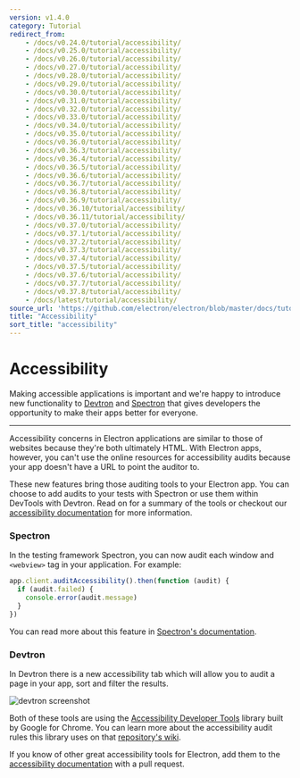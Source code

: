 ```yaml
---
version: v1.4.0
category: Tutorial
redirect_from:
    - /docs/v0.24.0/tutorial/accessibility/
    - /docs/v0.25.0/tutorial/accessibility/
    - /docs/v0.26.0/tutorial/accessibility/
    - /docs/v0.27.0/tutorial/accessibility/
    - /docs/v0.28.0/tutorial/accessibility/
    - /docs/v0.29.0/tutorial/accessibility/
    - /docs/v0.30.0/tutorial/accessibility/
    - /docs/v0.31.0/tutorial/accessibility/
    - /docs/v0.32.0/tutorial/accessibility/
    - /docs/v0.33.0/tutorial/accessibility/
    - /docs/v0.34.0/tutorial/accessibility/
    - /docs/v0.35.0/tutorial/accessibility/
    - /docs/v0.36.0/tutorial/accessibility/
    - /docs/v0.36.3/tutorial/accessibility/
    - /docs/v0.36.4/tutorial/accessibility/
    - /docs/v0.36.5/tutorial/accessibility/
    - /docs/v0.36.6/tutorial/accessibility/
    - /docs/v0.36.7/tutorial/accessibility/
    - /docs/v0.36.8/tutorial/accessibility/
    - /docs/v0.36.9/tutorial/accessibility/
    - /docs/v0.36.10/tutorial/accessibility/
    - /docs/v0.36.11/tutorial/accessibility/
    - /docs/v0.37.0/tutorial/accessibility/
    - /docs/v0.37.1/tutorial/accessibility/
    - /docs/v0.37.2/tutorial/accessibility/
    - /docs/v0.37.3/tutorial/accessibility/
    - /docs/v0.37.4/tutorial/accessibility/
    - /docs/v0.37.5/tutorial/accessibility/
    - /docs/v0.37.6/tutorial/accessibility/
    - /docs/v0.37.7/tutorial/accessibility/
    - /docs/v0.37.8/tutorial/accessibility/
    - /docs/latest/tutorial/accessibility/
source_url: 'https://github.com/electron/electron/blob/master/docs/tutorial/accessibility.md'
title: "Accessibility"
sort_title: "accessibility"
---
```


# Accessibility

Making accessible applications is important and we're happy to introduce new functionality to [Devtron](http://electron.atom.io/devtron) and [Spectron](http://electron.atom.io/spectron) that gives developers the opportunity to make their apps better for everyone.

---

Accessibility concerns in Electron applications are similar to those of websites because they're both ultimately HTML. With Electron apps, however, you can't use the online resources for accessibility audits because your app doesn't have a URL to point the auditor to.

These new features bring those auditing tools to your Electron app. You can choose to add audits to your tests with Spectron or use them within DevTools with Devtron. Read on for a summary of the tools or checkout our [accessibility documentation](http://electron.atom.io/docs/tutorials/accessibility) for more information.

### Spectron

In the testing framework Spectron, you can now audit each window and `<webview>` tag in your application. For example:

```javascript
app.client.auditAccessibility().then(function (audit) {
  if (audit.failed) {
    console.error(audit.message)
  }
})
```

You can read more about this feature in [Spectron's documentation](https://github.com/electron/spectron#accessibility-testing).

### Devtron

In Devtron there is a new accessibility tab which will allow you to audit a page in your app, sort and filter the results.

![devtron screenshot](https://cloud.githubusercontent.com/assets/1305617/17156618/9f9bcd72-533f-11e6-880d-389115f40a2a.png)

Both of these tools are using the [Accessibility Developer Tools](https://github.com/GoogleChrome/accessibility-developer-tools) library built by Google for Chrome. You can learn more about the accessibility audit rules this library uses on that [repository's wiki](https://github.com/GoogleChrome/accessibility-developer-tools/wiki/Audit-Rules).

If you know of other great accessibility tools for Electron, add them to the [accessibility documentation](http://electron.atom.io/docs/tutorials/accessibility) with a pull request.
